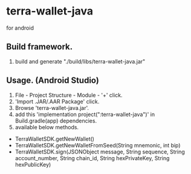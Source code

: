 # terra-wallet-java
for android

## Build framework.
1. build and generate "./build/libs/terra-wallet-java.jar"

## Usage. (Android Studio)
1. File - Project Structure - Module - '+' click.
2. 'Import .JAR/.AAR Package' click.
3. Browse 'terra-wallet-java.jar'.
4. add this 'implementation project(":terra-wallet-java")' in Build.gradle(app) dependencies.
5. available below methods.
- TerraWalletSDK.getNewWallet()
- TerraWalletSDK.getNewWalletFromSeed(String mnemonic, int bip)
- TerraWalletSDK.sign(JSONObject message, String sequence, String account_number, String chain_id, String hexPrivateKey, String hexPublicKey)
